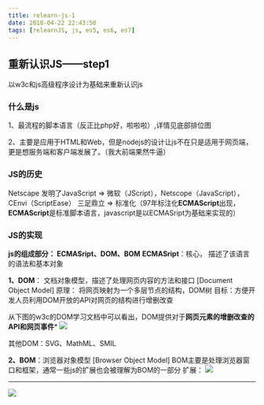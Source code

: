 ```yaml
---
title: relearn-js-1
date: 2018-04-22 22:43:50
tags: [relearnJS, js, es5, es6, es7]
---
```


## 重新认识JS——step1
以w3c和js高级程序设计为基础来重新认识js

### 什么是js
1、最流程的脚本语言（反正比php好，啦啦啦）,详情见底部排位图

2、主要是应用于HTML和Web，但是nodejs的设计让js不在只是适用于网页端，更是想服务端和客户端发展了。（我大前端果然牛逼）

### JS的历史

Netscape 发明了JavaScript 	=> 	微软（JScript），Netscope（JavaScript），CEnvi（ScriptEase） 三足鼎立 
=>	标准化（97年标注化**ECMAScript**出现，**ECMAScript**是标准脚本语言，javascript是以ECMASript为基础来实现的）

### JS的实现
**js的组成部分： ECMASript、DOM、BOM**
**ECMASript**：核心， 描述了该语言的语法和基本对象

**1、DOM**： 文档对象模型，描述了处理网页内容的方法和接口 [Document Object Model]
原理： 将网页映射为一个多层节点的结构，DOM树
目标：方便开发人员利用DOM开放的API对网页的结构进行增删改查

从下图的w3c的DOM学习文档中可以看出，DOM提供对于**网页元素的增删改查的API和网页事件***
<img src="../../images/relearn/relearn-js-img2.png">

其他DOM：SVG、MathML、SMIL

**2、BOM**：浏览器对象模型 [Browser Object Model]
BOM主要是处理浏览器窗口和框架，通常一些js的扩展也会被理解为BOM的一部分
扩展：
<img src="../../images/relearn/relearn-js-img3.png">

--------------------------------------------------------------------------
<img src="../../images/relearn/relearn-js-img1.jpg">